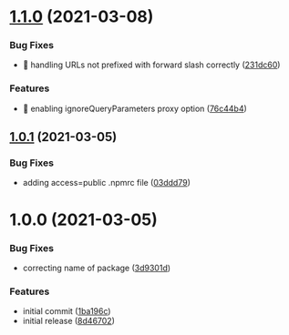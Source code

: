 # [1.1.0](https://github.com/davidkelley/vcr/compare/v1.0.1...v1.1.0) (2021-03-08)


### Bug Fixes

* 🐛 handling URLs not prefixed with forward slash correctly ([231dc60](https://github.com/davidkelley/vcr/commit/231dc60149eff9273fac90000a4d0532c456ad0b))


### Features

* 🎸 enabling ignoreQueryParameters proxy option ([76c44b4](https://github.com/davidkelley/vcr/commit/76c44b4478cd21e0e44085cfe3c903777e0bf019))

## [1.0.1](https://github.com/davidkelley/vcr/compare/v1.0.0...v1.0.1) (2021-03-05)


### Bug Fixes

* adding access=public .npmrc file ([03ddd79](https://github.com/davidkelley/vcr/commit/03ddd79890533a1f644a82679005d6d516828e73))

# 1.0.0 (2021-03-05)


### Bug Fixes

* correcting name of package ([3d9301d](https://github.com/davidkelley/vcr/commit/3d9301d9601797db2cc20566d1064eab7eac34a1))


### Features

* initial commit ([1ba196c](https://github.com/davidkelley/vcr/commit/1ba196c032eb3b23c530920617a8d82d288bed34))
* initial release ([8d46702](https://github.com/davidkelley/vcr/commit/8d4670285752a77d93cf07923235330ed9ed9ed5))
